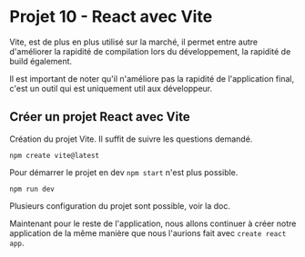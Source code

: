# Projet 10 - React avec Vite

Vite, est de plus en plus utilisé sur la marché, il permet entre autre d'améliorer la rapidité de compilation lors du développement, la rapidité de build également.

Il est important de noter qu'il n'améliore pas la rapidité de l'application final, c'est un outil qui est uniquement util aux développeur.

## Créer un projet React avec Vite

Création du projet Vite. Il suffit de suivre les questions demandé.

```shell
npm create vite@latest
```

Pour démarrer le projet en dev `npm start` n'est plus possible.

```shell
npm run dev
```

Plusieurs configuration du projet sont possible, voir la doc.

Maintenant pour le reste de l'application, nous allons continuer à créer notre application de la même manière que nous l'aurions fait avec `create react app`.
